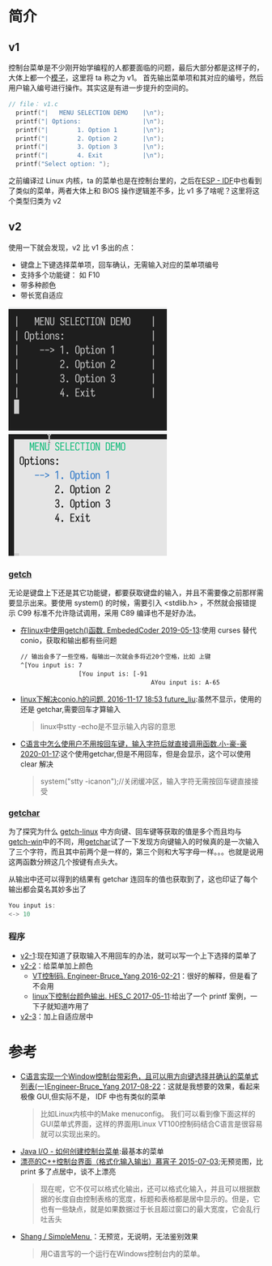 # 简介
## v1
控制台菜单是不少刚开始学编程的人都要面临的问题，最后大部分都是这样子的，大体上都一个[模子](https://www.w3cschool.cn/java/codedemo-484048230.html)，这里将 ta 称之为 v1。 首先输出菜单项和其对应的编号，然后用户输入编号进行操作。其实这是有进一步提升的空间的。
```cpp
// file： v1.c
  printf("|   MENU SELECTION DEMO    |\n");
  printf("| Options:                 |\n");
  printf("|        1. Option 1       |\n");
  printf("|        2. Option 2       |\n");
  printf("|        3. Option 3       |\n");
  printf("|        4. Exit           |\n");
  printf("Select option: ");
```

之前编译过 Linux 内核，ta 的菜单也是在控制台里的，之后在[ESP - IDF](../espidf)中也看到了类似的菜单，两者大体上和 BIOS 操作逻辑差不多，比 v1 多了啥呢？这里将这个类型归类为 v2

## v2
使用一下就会发现，v2 比 v1 多出的点：
- 键盘上下键选择菜单项，回车确认，无需输入对应的菜单项编号
- 支持多个功能键： 如 F10
- 带多种颜色
- 带长宽自适应

![v2-1 效果预览](./imgs/v2-1.gif)
![v2-2 效果预览](./imgs/v2-2.gif)

### [getch](getch-linux.c)
无论是键盘上下还是其它功能键，都要获取键盘的输入，并且不需要像之前那样需要显示出来。要使用 system() 的时候，需要引入 <stdlib.h> ，不然就会报错提示 C99 标准不允许隐试调用，采用 C89 编译也不是好办法。

- [在linux中使用getch()函数. EmbededCoder 2019-05-13](https://blog.csdn.net/u012308586/article/details/90169314):使用 curses 替代 conio，获取和输出都有些问题
  ```bash
  // 输出会多了一些空格，每输出一次就会多将近20个空格，比如 上键
  ^[You input is: 7
                  [You input is: [-91
                                      AYou input is: A-65
  ```
- [ linux下解决conio.h的问题. 2016-11-17 18:53  future_liu](https://www.cnblogs.com/future-liu1121/p/6075023.html):虽然不显示，使用的还是 getchar,需要回车才算输入
  > linux中stty -echo是不显示输入内容的意思
- [C语言中怎么使用户不用按回车键，输入字符后就直接调用函数.小-豪-豪 2020-01-17](https://blog.csdn.net/qq_39014877/article/details/104010727):这个使用getchar,但是不用回车，但是会显示，这个可以使用 clear 解决
  > system("stty -icanon");//关闭缓冲区，输入字符无需按回车键直接接受

### [getchar](getchar.c)
为了探究为什么 [getch-linux](getch-linux.c) 中方向键、回车键等获取的值是多个而且均与 [getch-win](getch-win.c)中的不同，用[getchar](getchar.c)试了一下发现方向键输入的时候真的是一次输入了三个字符，而且其中前两个是一样的，第三个则和大写字母一样。。。也就是说用这两函数分辨这几个按键有点头大。

从输出中还可以得到的结果有 getchar 连回车的值也获取到了，这也印证了每个输出都会莫名其妙多出了
  ```c
  You input is:
  <-> 10
  ```

### 程序
- [v2-1](v2-1.c):现在知道了获取输入不用回车的办法，就可以写一个上下选择的菜单了
- [v2-2](v2-2.c)：给菜单加上颜色
  - [VT控制码. Engineer-Bruce_Yang 2016-02-21](https://blog.csdn.net/morixinguan/article/details/50710083)：很好的解释，但是看了不会用
  - [linux下控制台颜色输出. HES_C 2017-05-11](https://blog.csdn.net/HES_C/article/details/71600471):给出了一个 printf 案例，一下子就知道咋用了
- [v2-3](v2-3.c)：加上自适应居中

# 参考
- [C语言实现一个Window控制台带彩色，且可以用方向键选择并确认的菜单式列表(一)Engineer-Bruce_Yang 2017-08-22](https://yangyuanxin.blog.csdn.net/article/details/77485367)：这就是我想要的效果，看起来极像 GUI,但实际不是， IDF 中也有类似的菜单
  > 比如Linux内核中的Make menuconfig。
  我们可以看到像下面这样的GUI菜单式界面，这样的界面用Linux VT100控制码结合C语言是很容易就可以实现出来的。
- [Java I/O - 如何创建控制台菜单](https://www.w3cschool.cn/java/codedemo-484048230.html):最基本的菜单
- [漂亮的C++控制台界面（格式化输入输出）慕宵子 2015-07-03](https://blog.csdn.net/u011134502/article/details/46746823);无预览图，比 print 多了点居中，谈不上漂亮
  > 现在呢，它不仅可以格式化输出，还可以格式化输入，并且可以根据数据的长度自由控制表格的宽度，标题和表格都是居中显示的。但是，它也有一些缺点，就是如果数据过于长且超过窗口的最大宽度，它会乱行吐舌头
- [Shang / SimpleMenu ](https://gitee.com/shangcode_happy/SimpleMenu)：无预览，无说明，无法鉴别效果
  > 用C语言写的一个运行在Windows控制台内的菜单。